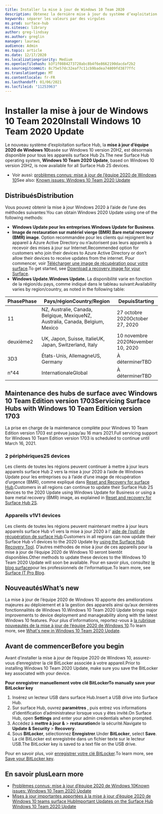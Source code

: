 ```yaml
---
title: Installer la mise à jour de Windows 10 Team 2020
description: Obtenez la dernière mise à jour du système d’exploitation surface Hub, mise à jour d’équipe 2020 de Windows 10.
keywords: séparer les valeurs par des virgules
ms.prod: surface-hub
ms.sitesec: library
author: greg-lindsay
ms.author: greglin
manager: laurawi
audience: Admin
ms.topic: article
ms.date: 12/17/2020
ms.localizationpriority: Medium
ms.openlocfilehash: b3f1f0884273728abc8b4f6e8662190dacdaf2b2
ms.sourcegitcommit: 8c75e57dc32eaf7c11cb9badea74809fd3877ffc
ms.translationtype: MT
ms.contentlocale: fr-FR
ms.lasthandoff: 01/06/2021
ms.locfileid: "11253963"
---
```

# <span data-ttu-id="7c0e1-104">Installer la mise à jour de Windows 10 Team 2020</span><span class="sxs-lookup"><span data-stu-id="7c0e1-104">Install Windows 10 Team 2020 Update</span></span> 

<span data-ttu-id="7c0e1-105">Le nouveau système d’exploitation surface Hub, la **mise à jour d’équipe 2020 de Windows 10**basée sur Windows 10 version 20H2, est désormais disponible pour tous les appareils surface Hub 2s.</span><span class="sxs-lookup"><span data-stu-id="7c0e1-105">The new Surface Hub operating system, **Windows 10 Team 2020 Update**, based on Windows 10 version 20H2, is now available for all Surface Hub 2S devices.</span></span>  

- <span data-ttu-id="7c0e1-106">Voir aussi: [problèmes connus: mise à jour de l’équipe 2020 de Windows 10](surface-hub-2020-update.md)</span><span class="sxs-lookup"><span data-stu-id="7c0e1-106">See also: [Known issues: Windows 10 Team 2020 Update](surface-hub-2020-update.md)</span></span>

## <span data-ttu-id="7c0e1-107">Distribués</span><span class="sxs-lookup"><span data-stu-id="7c0e1-107">Distribution</span></span>

<span data-ttu-id="7c0e1-108">Vous pouvez obtenir la mise à jour Windows 2020 à l’aide de l’une des méthodes suivantes:</span><span class="sxs-lookup"><span data-stu-id="7c0e1-108">You can obtain Windows 2020 Update using one of the following methods:</span></span>

- <span data-ttu-id="7c0e1-109">**Windows Update pour les entreprises**.</span><span class="sxs-lookup"><span data-stu-id="7c0e1-109">**Windows Update for Business**.</span></span>
- <span data-ttu-id="7c0e1-110">**Image de restauration sur matériel vierge (BMR)**.</span><span class="sxs-lookup"><span data-stu-id="7c0e1-110">**Bare metal recovery (BMR) image**.</span></span> <span data-ttu-id="7c0e1-111">Option recommandée pour les clients qui rejoignent leur appareil à Azure Active Directory ou n’autorisent pas leurs appareils à recevoir des mises à jour sur Internet.</span><span class="sxs-lookup"><span data-stu-id="7c0e1-111">Recommended option for customers who join their devices to Azure Active Directory or don’t allow their devices to receive updates from the internet.</span></span> <span data-ttu-id="7c0e1-112">Pour commencer, voir [Télécharger une image de récupération pour votre surface](https://support.microsoft.com/surfacerecoveryimage).</span><span class="sxs-lookup"><span data-stu-id="7c0e1-112">To get started, see [Download a recovery image for your Surface](https://support.microsoft.com/surfacerecoveryimage).</span></span>
- **<span data-ttu-id="7c0e1-113">Windows Update.</span><span class="sxs-lookup"><span data-stu-id="7c0e1-113">Windows Update.</span></span>** <span data-ttu-id="7c0e1-114">La disponibilité varie en fonction de la région/du pays, comme indiqué dans le tableau suivant:</span><span class="sxs-lookup"><span data-stu-id="7c0e1-114">Availability varies by region/country, as noted in the following table:</span></span>

| <span data-ttu-id="7c0e1-115">Phase</span><span class="sxs-lookup"><span data-stu-id="7c0e1-115">Phase</span></span> | <span data-ttu-id="7c0e1-116">Pays/région</span><span class="sxs-lookup"><span data-stu-id="7c0e1-116">Country/Region</span></span>                         | <span data-ttu-id="7c0e1-117">Depuis</span><span class="sxs-lookup"><span data-stu-id="7c0e1-117">Starting</span></span>          |
| ----- | -------------------------------------- | ----------------- |
| <span data-ttu-id="7c0e1-118">1</span><span class="sxs-lookup"><span data-stu-id="7c0e1-118">1</span></span>     | <span data-ttu-id="7c0e1-119">NZ, Australie, Canada, Belgique, Mexique</span><span class="sxs-lookup"><span data-stu-id="7c0e1-119">NZ, Australia, Canada, Belgium, Mexico</span></span> | <span data-ttu-id="7c0e1-120">27 octobre 2020</span><span class="sxs-lookup"><span data-stu-id="7c0e1-120">October 27, 2020</span></span>  |
| <span data-ttu-id="7c0e1-121">deuxième</span><span class="sxs-lookup"><span data-stu-id="7c0e1-121">2</span></span>     | <span data-ttu-id="7c0e1-122">UK, Japon, Suisse, Italie</span><span class="sxs-lookup"><span data-stu-id="7c0e1-122">UK, Japan, Switzerland, Italy</span></span>          | <span data-ttu-id="7c0e1-123">10 novembre 2020</span><span class="sxs-lookup"><span data-stu-id="7c0e1-123">November 10, 2020</span></span> |
| <span data-ttu-id="7c0e1-124">3D</span><span class="sxs-lookup"><span data-stu-id="7c0e1-124">3</span></span>     | <span data-ttu-id="7c0e1-125">États-Unis, Allemagne</span><span class="sxs-lookup"><span data-stu-id="7c0e1-125">US, Germany</span></span>                            | <span data-ttu-id="7c0e1-126">À déterminer</span><span class="sxs-lookup"><span data-stu-id="7c0e1-126">TBD</span></span> |
| <span data-ttu-id="7c0e1-127">n°4</span><span class="sxs-lookup"><span data-stu-id="7c0e1-127">4</span></span>     | <span data-ttu-id="7c0e1-128">Internationale</span><span class="sxs-lookup"><span data-stu-id="7c0e1-128">Global</span></span>                                 | <span data-ttu-id="7c0e1-129">À déterminer</span><span class="sxs-lookup"><span data-stu-id="7c0e1-129">TBD</span></span>  |

## <span data-ttu-id="7c0e1-130">Maintenance des hubs de surface avec Windows 10 Team Edition version 1703</span><span class="sxs-lookup"><span data-stu-id="7c0e1-130">Servicing Surface Hubs with Windows 10 Team Edition version 1703</span></span> 

<span data-ttu-id="7c0e1-131">La prise en charge de la maintenance complète pour Windows 10 Team Edition version 1703 est prévue jusqu’au 16 mars 2021.</span><span class="sxs-lookup"><span data-stu-id="7c0e1-131">Full servicing support for Windows 10 Team Edition version 1703 is scheduled to continue until March 16, 2021.</span></span>

### <span data-ttu-id="7c0e1-132">2 périphériques</span><span class="sxs-lookup"><span data-stu-id="7c0e1-132">2S devices</span></span> 

<span data-ttu-id="7c0e1-133">Les clients de toutes les régions peuvent continuer à mettre à jour leurs appareils surface Hub 2 vers la mise à jour 2020 à l’aide de Windows Update pour les entreprises ou à l’aide d’une image de récupération d’urgence (BMR), comme expliqué dans [Reset and Recovery for surface Hub](surface-hub-2s-recover-reset.md).</span><span class="sxs-lookup"><span data-stu-id="7c0e1-133">Customers in all regions can continue to update their Surface Hub 2S devices to the 2020 Update using Windows Update for Business or using a bare metal recovery (BMR) image, as explained in [Reset and recovery for Surface Hub 2S](surface-hub-2s-recover-reset.md).</span></span>

### <span data-ttu-id="7c0e1-134">Appareils v1</span><span class="sxs-lookup"><span data-stu-id="7c0e1-134">V1 devices</span></span> 

<span data-ttu-id="7c0e1-135">Les clients de toutes les régions peuvent maintenant mettre à jour leurs appareils surface Hub v1 vers la mise à jour 2020 à l' [aide de l’outil de récupération de surface Hub](surface-hub-recovery-tool.md).</span><span class="sxs-lookup"><span data-stu-id="7c0e1-135">Customers in all regions can now update their Surface Hub v1 devices to the 2020 Update by [using the Surface Hub Recovery Tool](surface-hub-recovery-tool.md).</span></span> <span data-ttu-id="7c0e1-136">D’autres méthodes de mise à jour de ces appareils pour la mise à jour de l’équipe 2020 de Windows 10 seront bientôt disponibles.</span><span class="sxs-lookup"><span data-stu-id="7c0e1-136">Other methods to update these devices to the Windows 10 Team 2020 Update will soon be available.</span></span> <span data-ttu-id="7c0e1-137">Pour en savoir plus, consultez [le blog surface](https://techcommunity.microsoft.com/t5/surface-it-pro-blog/surface-hub-windows-10-team-2020-update/ba-p/2000144)pour les professionnels de l’informatique.</span><span class="sxs-lookup"><span data-stu-id="7c0e1-137">To learn more, see [Surface IT Pro Blog](https://techcommunity.microsoft.com/t5/surface-it-pro-blog/surface-hub-windows-10-team-2020-update/ba-p/2000144).</span></span>
 
## <span data-ttu-id="7c0e1-138">Nouveautés</span><span class="sxs-lookup"><span data-stu-id="7c0e1-138">What’s new</span></span>

<span data-ttu-id="7c0e1-139">La mise à jour de l’équipe 2020 de Windows 10 apporte des améliorations majeures au déploiement et à la gestion des appareils ainsi qu’aux dernières fonctionnalités de Windows 10.</span><span class="sxs-lookup"><span data-stu-id="7c0e1-139">Windows 10 Team 2020 Update brings major improvements to device deployment and manageability along with the latest Windows 10 features.</span></span> <span data-ttu-id="7c0e1-140">Pour plus d’informations, reportez-vous à [la rubrique nouveautés de la mise à jour de l’équipe 2020 de Windows 10](surface-hub-2020-update-whats-new.md).</span><span class="sxs-lookup"><span data-stu-id="7c0e1-140">To learn more, see [What's new in Windows 10 Team 2020 Update](surface-hub-2020-update-whats-new.md).</span></span>
 
## <span data-ttu-id="7c0e1-141">Avant de commencer</span><span class="sxs-lookup"><span data-stu-id="7c0e1-141">Before you begin</span></span>

<span data-ttu-id="7c0e1-142">Avant d’installer la mise à jour de l’équipe 2020 de Windows 10, assurez-vous d’enregistrer la clé BitLocker associée à votre appareil.</span><span class="sxs-lookup"><span data-stu-id="7c0e1-142">Prior to installing Windows 10 Team 2020 Update, make sure you save the BitLocker key associated with your device.</span></span> 

**<span data-ttu-id="7c0e1-143">Pour enregistrer manuellement votre clé BitLocker</span><span class="sxs-lookup"><span data-stu-id="7c0e1-143">To manually save your BitLocker key</span></span>**

1. <span data-ttu-id="7c0e1-144">Insérez un lecteur USB dans surface Hub.</span><span class="sxs-lookup"><span data-stu-id="7c0e1-144">Insert a USB drive into Surface Hub.</span></span>
2. <span data-ttu-id="7c0e1-145">Sur surface Hub, ouvrez **paramètres** , puis entrez vos informations d’identification d’administrateur lorsque vous y êtes invité.</span><span class="sxs-lookup"><span data-stu-id="7c0e1-145">On Surface Hub, open **Settings** and enter your admin credentials when prompted.</span></span>
3. <span data-ttu-id="7c0e1-146">Accédez à **mettre à jour &**  >  **restauration**de la sécurité.</span><span class="sxs-lookup"><span data-stu-id="7c0e1-146">Navigate to **Update & Security** > **Recovery**.</span></span>
4. <span data-ttu-id="7c0e1-147">Sous **BitLocker**, sélectionnez **Enregistrer**.</span><span class="sxs-lookup"><span data-stu-id="7c0e1-147">Under **BitLocker**, select **Save**.</span></span> <span data-ttu-id="7c0e1-148">La clé BitLocker est enregistrée dans un fichier texte sur le lecteur USB.</span><span class="sxs-lookup"><span data-stu-id="7c0e1-148">The BitLocker key is saved to a text file on the USB drive.</span></span>

<span data-ttu-id="7c0e1-149">Pour en savoir plus, voir [enregistrer votre clé BitLocker](save-bitlocker-key-surface-hub.md).</span><span class="sxs-lookup"><span data-stu-id="7c0e1-149">To learn more, see [Save your BitLocker key](save-bitlocker-key-surface-hub.md).</span></span>

## <span data-ttu-id="7c0e1-150">En savoir plus</span><span class="sxs-lookup"><span data-stu-id="7c0e1-150">Learn more</span></span>

- [<span data-ttu-id="7c0e1-151">Problèmes connus: mise à jour d’équipe 2020 de Windows 10</span><span class="sxs-lookup"><span data-stu-id="7c0e1-151">Known issues: Windows 10 Team 2020 Update</span></span>](surface-hub-2020-update.md)
- [<span data-ttu-id="7c0e1-152">Mises à jour importantes apportées à la mise à jour d’équipe 2020 de Windows 10 teams surface Hub</span><span class="sxs-lookup"><span data-stu-id="7c0e1-152">Important Updates on the Surface Hub Windows 10 Team 2020 Update</span></span>](https://techcommunity.microsoft.com/t5/surface-it-pro-blog/important-updates-on-the-surface-hub-windows-10-team-2020-update/ba-p/1960897)
